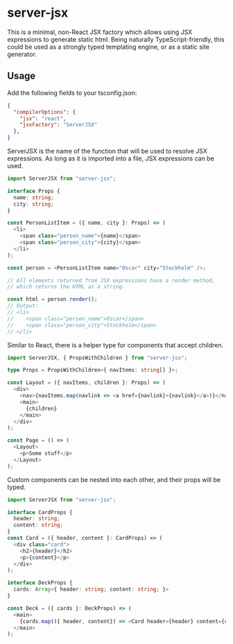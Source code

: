 # server-jsx

This is a minimal, non-React JSX factory which allows using JSX expressions to generate static html. Being naturally TypeScript-friendly, this could be used as a strongly typed templating engine, or as a static site generator.

## Usage

Add the following fields to your tsconfig.json:
```json
{
  "compilerOptions": {
    "jsx": "react",
    "jsxFactory": "ServerJSX"
  },
}
```
ServerJSX is the name of the function that will be used to resolve JSX expressions. As long as it is imported into a file, JSX expressions can be used.

```typescript
import ServerJSX from "server-jsx";

interface Props {
  name: string;
  city: string;
}

const PersonListItem = ({ name, city }: Props) => (
  <li>
    <span class="person_name">{name}</span>
    <span class="person_city">{city}</span>
  </li>
);

const person = <PersonListItem name="Oscar" city="Stockholm" />;

// All elements returned from JSX expressions have a render method,
// which returns the HTML as a string.

const html = person.render();
// Output:
// <li>
//    <span class="person_name">Oscar</span>
//    <span class="person_city">Stockholm</span>
// </li>

```
Similar to React, there is a helper type for components that accept children.

```typescript
import ServerJSX, { PropsWithChildren } from "server-jsx";

type Props = PropsWithChildren<{ navItems: string[] }>;

const Layout = ({ navItems, children }: Props) => (
  <div>
    <nav>{navItems.map(navlink => <a href={navlink}>{navlink}</a>)}</nav>
    <main>
      {children}
    </main>
  </div>
);

const Page = () => (
  <Layout>
    <p>Some stuff</p>
  </Layout>
);
```

Custom components can be nested into each other, and their props will be typed.

```typescript
import ServerJSX from "server-jsx";

interface CardProps {
  header: string;
  content: string;
}
const Card = ({ header, content }: CardProps) => (
  <div class="card">
    <h2>{header}</h2>
    <p>{content}</p>
  </div>
);

interface DeckProps {
  cards: Array<{ header: string; content: string; }>
}

const Deck = ({ cards }: DeckProps) => (
  <main>
    {cards.map(({ header, content}) => <Card header={header} content={content} />)}
  </main>
);

```

